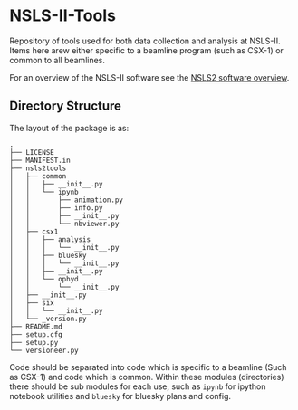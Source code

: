 # NSLS-II-Tools

Repository of tools used for both data collection and analysis at NSLS-II. Items here
arew either specific to a beamline program (such as CSX-1) or common to all beamlines. 

For an overview of the NSLS-II software see the [NSLS2 software overview](http://nsls-ii.github.io).

## Directory Structure

The layout of the package is as:

```
.
├── LICENSE
├── MANIFEST.in
├── nsls2tools
│   ├── common
│   │   ├── __init__.py
│   │   └── ipynb
│   │       ├── animation.py
│   │       ├── info.py
│   │       ├── __init__.py
│   │       └── nbviewer.py
│   ├── csx1
│   │   ├── analysis
│   │   │   └── __init__.py
│   │   ├── bluesky
│   │   │   └── __init__.py
│   │   ├── __init__.py
│   │   └── ophyd
│   │       └── __init__.py
│   ├── __init__.py
│   ├── six
│   │   └── __init__.py
│   └── _version.py
├── README.md
├── setup.cfg
├── setup.py
└── versioneer.py
```

Code should be separated into code which is specific to a beamline (Such as CSX-1) and 
code which is common. Within these modules (directories) there should be sub modules
for each use, such as `ipynb` for ipython notebook utilities and `bluesky` for bluesky plans
and config. 
